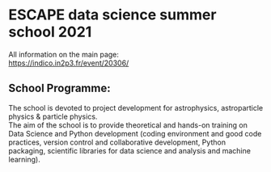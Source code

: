 # ESCAPE data science summer school 2021

All information on the main page:     
https://indico.in2p3.fr/event/20306/


## School Programme:

The school is devoted to project development for astrophysics, astroparticle physics & particle physics.    
The aim of the school is to provide theoretical and hands-on training on Data Science and Python development (coding environment and good code practices, version control and collaborative development, Python packaging, scientific libraries for data science and analysis and machine learning).

